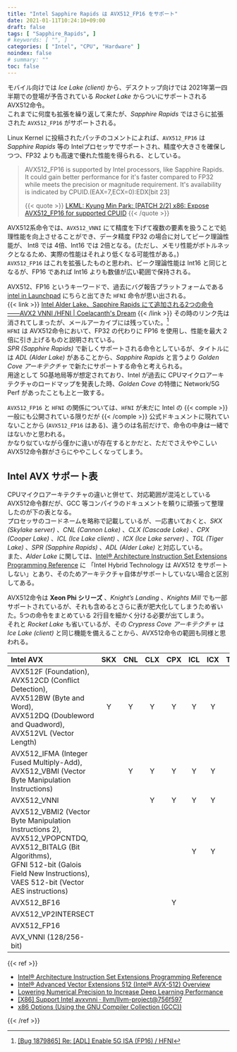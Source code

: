 ```yaml
---
title: "Intel Sapphire Rapids は AVX512_FP16 をサポート"
date: 2021-01-11T10:24:10+09:00
draft: false
tags: [ "Sapphire_Rapids", ]
# keywords: [ "", ]
categories: [ "Intel", "CPU", "Hardware" ]
noindex: false
# summary: ""
toc: false
---
```


モバイル向けでは *Ice Lake (client)* から、デスクトップ向けでは 2021年第一四半期での登場が予告されている *Rocket Lake* からついにサポートされる AVX512命令。  
これまでに何度も拡張を繰り返して来たが、*Sapphire Rapids* ではさらに拡張された `AVX512_FP16` がサポートされる。  

Linux Kernel に投稿されたパッチのコメントによれば、`AVX512_FP16` は *Sapphire Rapids* 等の Intelプロセッサでサポートされ、精度や大きさを確保しつつ、FP32 よりも高速で優れた性能を得られる、としている。  

 > AVX512_FP16 is supported by Intel processors, like Sapphire Rapids.  
 > It could gain better performance for it's faster compared to FP32  
 > while meets the precision or magnitude requirement. It's availability  
 > is indicated by CPUID.(EAX=7,ECX=0):EDX[bit 23]  
 >
 > {{< quote >}} [LKML: Kyung Min Park: [PATCH 2/2] x86: Expose AVX512_FP16 for supported CPUID](https://lkml.org/lkml/2020/12/7/1443) {{< /quote >}}

AVX512系命令では、`AVX512_VNNI` にて精度を下げて複数の要素を扱うことで処理性能を向上させることができ、データ精度 FP32 の場合に対してピーク理論性能が、 Int8 では 4倍、Int16 では 2倍となる。(ただし、メモリ性能がボトルネックとなるため、実際の性能はそれより低くなる可能性がある。)  
`AVX512_FP16` はこれを拡張したものと思われ、ピーク理論性能は Int16 と同じとなるが、FP16 であれば Int16 よりも数値が広い範囲で保持される。  

AVX512、FP16 というキーワードで、過去にバグ報告プラットフォームである [intel in Launchpad](https://launchpad.net/intel) にちらと出てきた `HFNI` 命令が思い出される。  
{{< link >}} [Intel Alder Lake、Sapphire Rapids にて追加される2つの命令 ――AVX2 VNNI /HFNI | Coelacanth's Dream](/posts/2020/05/26/intel-adl-spr-new-inst/) {{< /link >}}
その時のリンク先は消されてしまったが、メールアーカイブには残っていた。[^hfni]  
`HFNI` は AVX512命令において、FP32 の代わりに FP16 を使用し、性能を最大 2倍に引き上げるものと説明されている。  
*SPR (Sapphire Rapids)* で新しくサポートされる命令としているが、タイトルには *ADL (Alder Lake)* があることから、*Sapphire Rapids* と言うより *Golden Cove アーキテクチャ* で新たにサポートする命令と考えられる。  
用途として 5G基地局等が想定されており、Intel が過去に CPUマイクロアーキテクチャのロードマップを発表した時、*Golden Cove* の特徴に Network/5G Perf があったことも上と一致する。  

[^hfni]: [[Bug 1879865] Re: [ADL] Enable 5G ISA (FP16) / HFNI](https://www.mail-archive.com/ubuntu-bugs@lists.ubuntu.com/msg5786181.html)

`AVX512_FP16` と `HFNI` の関係については、`HFNI` が未だに Intel の {{< comple >}} 一般にも公開されている限りだが {{< /comple >}} 公式ドキュメントに現れていないことから (`AVX512_FP16` はある)、違うのは名前だけで、命令の中身は一緒ではないかと思われる。  
かなり似ていながら僅かに違いが存在するとかだと、ただでさえややこしい AVX512命令群がさらにややこしくなってしまう。  


## Intel AVX サポート表

CPUマイクロアーキテクチャの違いと併せて、対応範囲が混沌としている AVX512命令群だが、GCC 等コンパイラのドキュメントを頼りに頑張って整理したのが下の表となる。  
プロセッサのコードネームを略称で記載しているが、一応書いておくと、*SKX (Skylake server)* 、*CNL (Cannon Lake)* 、*CLX (Cascade Lake)* 、*CPX (Cooper Lake)* 、*ICL (Ice Lake client)* 、*ICX (Ice Lake server)* 、*TGL (Tiger Lake)* 、*SPR (Sapphire Rapids)* 、*ADL (Alder Lake)* と対応している。  
また、*Alder Lake* に関しては、[Intel® Architecture Instruction Set Extensions Programming Reference](https://software.intel.com/content/www/us/en/develop/download/intel-architecture-instruction-set-extensions-programming-reference.html) に 「Intel Hybrid Technology は AVX512 をサポートしない」とあり、そのためアーキテクチャ自体がサポートしていない場合と区別してある。  

AVX512命令は **Xeon Phi シリーズ** 、*Knight’s Landing* 、*Knights Mill* でも一部サポートされているが、それも含めるとさらに表が肥大化してしまうため省いた。5つの命令をまとめている 2行目を細かく分ける必要が出てしまう。  
それと *Rocket Lake* も省いているが、その *Crypress Cove アーキテクチャ* は *Ice Lake (client)* と同じ機能を備えることから、AVX512命令の範囲も同様と思われる。  

| Intel AVX | SKX | CNL | CLX | CPX | ICL | ICX | TGL | SPR | ADL |
| :-- | :--: | :--: | :--: | :--: | :--: | :--: | :--: | :--: | :--: |
| AVX512F (Foundation),<br>AVX512CD (Conflict Detection),<br>AVX512BW (Byte and Word),<br>AVX512DQ (Doubleword and Quadword),<br>AVX512VL (Vector Length) | Y | Y | Y | Y | Y | Y | Y | Y | - |
| AVX512_IFMA (Integer Fused Multiply-Add),<br>AVX512_VBMI (Vector Byte Manipulation Instructions) |  | Y | Y | Y | Y | Y | Y | Y | - |
| AVX512_VNNI |  |  | Y | Y | Y | Y | Y | Y | - |
| AVX512_VBMI2 (Vector Byte Manipulation Instructions 2),<br>AVX512_VPOPCNTDQ,<br>AVX512_BITALG (Bit Algorithms),<br>GFNI 512-bit (Galois Field New Instructions),<br>VAES 512-bit (Vector AES instructions) |  |  |  |  | Y | Y | Y | Y | - |
| AVX512_BF16 |  |  |  | Y |  |  |  | Y | - |
| AVX512_VP2INTERSECT |  |  |  |  |  |  | Y | Y | - |
| AVX512_FP16 |  |  |  |  |  |  |  | Y | - |
| AVX_VNNI (128/256-bit) |  |  |  |  |  |  |  | Y | Y |

{{< ref >}}

 * [Intel® Architecture Instruction Set Extensions Programming Reference](https://software.intel.com/content/www/us/en/develop/download/intel-architecture-instruction-set-extensions-programming-reference.html)
 * [Intel® Advanced Vector Extensions 512 (Intel® AVX-512) Overview](https://www.intel.com/content/www/us/en/architecture-and-technology/avx-512-overview.html)
 * [Lowering Numerical Precision to Increase Deep Learning Performance](https://www.intel.com/content/www/us/en/artificial-intelligence/posts/lowering-numerical-precision-increase-deep-learning-performance.html)
 * [[X86] Support Intel avxvnni · llvm/llvm-project@756f597](https://github.com/llvm/llvm-project/commit/756f5978410809530150f5e1cd425e85ad94d1cd)
 * [x86 Options (Using the GNU Compiler Collection (GCC))](https://gcc.gnu.org/onlinedocs/gcc/x86-Options.html)

{{< /ref >}}
